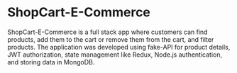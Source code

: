 # ShopCart-E-Commerce

ShopCart-E-Commerce is a full stack app  where customers can find products, add them to the cart or remove them from the cart, and filter products. The application was developed using fake-API for product details, JWT authorization, state management like Redux, Node.js authentication, and storing data in MongoDB.
